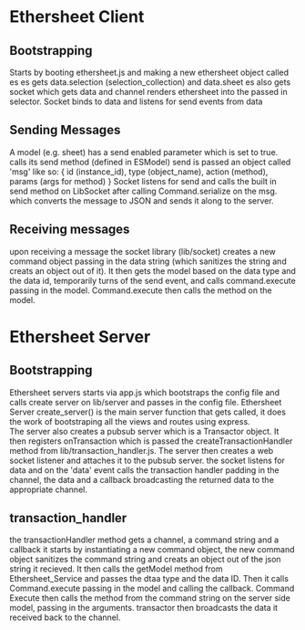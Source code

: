 Ethersheet Client
=================

## Bootstrapping
Starts by booting ethersheet.js and making a new ethersheet object called es
es gets data.selection (selection_collection) and data.sheet
es also gets socket which gets data and channel
renders ethersheet into the passed in selector.
Socket binds to data and listens for send events from data

## Sending Messages
A model (e.g. sheet) has a send enabled parameter which is set to true.
calls its send method (defined in ESModel) send is passed an object called 'msg' like so:
{ id (instance_id), type (object_name), action (method), params (args for method) }
Socket listens for send and calls the built in send method on LibSocket after 
calling Command.serialize on the msg. which converts the message to JSON and sends it along to the server.

## Receiving messages
upon receiving a message the socket library (lib/socket) creates a new command object passing in the data string (which sanitizes the string and creats an object out of it).  It then gets the model based on the data type and the data id, temporarily turns of the send event, and calls command.execute passing in the model.
Command.execute then calls the method on the model.

Ethersheet Server
=================

## Bootstrapping
Ethersheet servers starts via app.js which bootstraps the config file and calls create server on lib/server and passes in the config file. 
Ethersheet Server create_server() is the main server function that gets called, it does the work of bootstraping all the views and routes using express.  
The server also creates a pubsub server which is a Transactor object.  It then registers onTransaction which is passed the createTransactionHandler method from lib/transaction_handler.js.  The server then creates a web socket listener and attaches it to the pubsub server. the socket listens for data and on  the 'data' event calls the transaction handler padding in the channel, the data and a callback broadcasting the returned data to the appropriate channel.

## transaction_handler
the transactionHandler method gets a channel, a command string and a callback
it starts by instantiating a new command object, the new command object sanitizes the command string and creats an object out of the json string it recieved.  It then calls the getModel method from Ethersheet_Service and passes the dtaa type and the data ID.  Then it calls Command.execute passing in the model and calling the callback.  Command Execute then calls the method from the command string on the server side model, passing in the arguments. 
transactor then broadcasts the data it received back to the channel.

